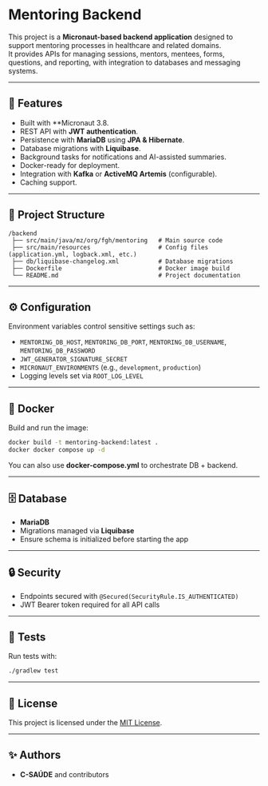 # Mentoring Backend

This project is a **Micronaut-based backend application** designed to support mentoring processes in healthcare and related domains.  
It provides APIs for managing sessions, mentors, mentees, forms, questions, and reporting, with integration to databases and messaging systems.

---

## 🚀 Features

- Built with **Micronaut 3.8.
- REST API with **JWT authentication**.
- Persistence with **MariaDB** using **JPA & Hibernate**.
- Database migrations with **Liquibase**.
- Background tasks for notifications and AI-assisted summaries.
- Docker-ready for deployment.
- Integration with **Kafka** or **ActiveMQ Artemis** (configurable).
- Caching support.

---

## 📂 Project Structure

```
/backend
 ├── src/main/java/mz/org/fgh/mentoring   # Main source code
 ├── src/main/resources                   # Config files (application.yml, logback.xml, etc.)
 ├── db/liquibase-changelog.xml           # Database migrations
 ├── Dockerfile                           # Docker image build
 └── README.md                            # Project documentation
```

---

## ⚙️ Configuration

Environment variables control sensitive settings such as:

- `MENTORING_DB_HOST`, `MENTORING_DB_PORT`, `MENTORING_DB_USERNAME`, `MENTORING_DB_PASSWORD`
- `JWT_GENERATOR_SIGNATURE_SECRET`
- `MICRONAUT_ENVIRONMENTS` (e.g., `development`, `production`)
- Logging levels set via `ROOT_LOG_LEVEL`

---

## 🐳 Docker

Build and run the image:

```bash
docker build -t mentoring-backend:latest .
docker docker compose up -d
```

You can also use **docker-compose.yml** to orchestrate DB + backend.

---

## 🗄️ Database

- **MariaDB**
- Migrations managed via **Liquibase**
- Ensure schema is initialized before starting the app

---

## 🔒 Security

- Endpoints secured with `@Secured(SecurityRule.IS_AUTHENTICATED)`
- JWT Bearer token required for all API calls

---

## 🧪 Tests

Run tests with:

```bash
./gradlew test
```

---

## 📜 License

This project is licensed under the [MIT License](./LICENSE).

---

## ✨ Authors

- **C-SAÚDE** and contributors  
